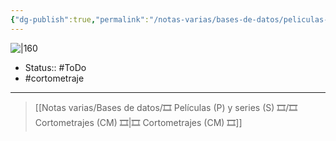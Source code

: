 ```yaml
---
{"dg-publish":true,"permalink":"/notas-varias/bases-de-datos/peliculas-p-y-series-s/cm-negative-space/"}
---
```



![|160](https://m.media-amazon.com/images/M/MV5BMjk0OWNjYzUtZTU5OC00ZWI1LTlhZWEtZDZlYmJmOTkzYzM1XkEyXkFqcGdeQXVyNDE5MTU2MDE@._V1_SX300.jpg)

- Status:: #ToDo 
- #cortometraje 

---

> [[Notas varias/Bases de datos/🎞️ Películas (P) y series (S) 🎞️/🎞️ Cortometrajes (CM) 🎞️\|🎞️ Cortometrajes (CM) 🎞️]]
